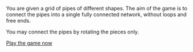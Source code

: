 You are given a grid of pipes of different shapes. The aim of the game is to connect the pipes into a single fully connected network, without loops and free ends.

You may connect the pipes by rotating the pieces only.

[Play the game now](http://pipesgame.googlecode.com/hg/pipes.html)